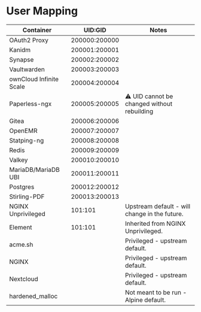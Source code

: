 # User Mapping

| Container                | UID:GID          | Notes                                         |
|--------------------------|------------------|-----------------------------------------------|
| OAuth2 Proxy             | 200000:200000    |                                               |
| Kanidm                   | 200001:200001    |                                               |
| Synapse                  | 200002:200002    |                                               |
| Vaultwarden              | 200003:200003    |                                               |
| ownCloud Infinite Scale  | 200004:200004    |                                               |
| Paperless-ngx            | 200005:200005    | ⚠️ UID cannot be changed without rebuilding   |
| Gitea                    | 200006:200006    |                                               |
| OpenEMR                  | 200007:200007    |                                               |
| Statping-ng              | 200008:200008    |                                               |
| Redis                    | 200009:200009    |                                               |
| Valkey                   | 200010:200010    |                                               |
| MariaDB/MariaDB UBI      | 200011:200011    |                                               |
| Postgres                 | 200012:200012    |                                               |
| Stirling-PDF             | 200013:200013    |                                               |
| NGINX Unprivileged       | 101:101          | Upstream default - will change in the future. |
| Element                  | 101:101          | Inherited from NGINX Unprivileged.            |
| acme.sh                  |                  | Privileged - upstream default.                |
| NGINX                    |                  | Privileged - upstream default.                |
| Nextcloud                |                  | Privileged - upstream default.                |
| hardened_malloc          |                  | Not meant to be run - Alpine default.         |

